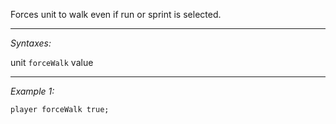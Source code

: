 Forces unit to walk even if run or sprint is selected.


---
*Syntaxes:*

unit `forceWalk` value

---
*Example 1:*

```sqf
player forceWalk true;
```